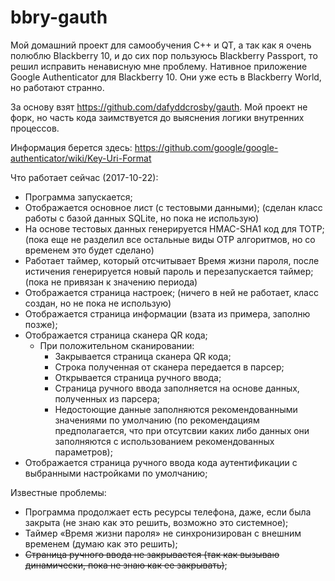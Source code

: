 # bbry-gauth
Мой домашний проект для самообучения C++ и QT, а так как я очень полюблю Blackberry 10, и до сих пор пользуюсь Blackberry Passport, то решил исправить ненависную мне проблему. 
Нативное приложение Google Authenticator для Blackberry 10. Они уже есть в Blackberry World, но работают странно. 

За основу взят https://github.com/dafyddcrosby/gauth. Мой проект не форк, но часть кода заимствуется до выяснения логики внутренних процессов. 

Информация берется здесь:
https://github.com/google/google-authenticator/wiki/Key-Uri-Format

Что работает сейчас (2017-10-22):
- Программа запускается;
- Отображается основное лист (с тестовыми данными); (сделан класс работы с базой данных SQLite, но пока не использую)
- На основе тестовых данных генерируется HMAC-SHA1 код для TOTP; (пока еще не разделил все остальные виды OTP алгоритмов, но со временем это будет сделано)
- Работает таймер, который отсчитывает Время жизни пароля, после истичения генерируется новый пароль и перезапускается таймер; (пока не привязан к значению периода)
- Отображается страница настроек; (ничего в ней не работает, класс создан, но не пока не использую)
- Отображается страница информации (взата из примера, заполню позже);
- Отображается страница сканера QR кода;
  - При положительном сканировании:
    - Закрывается страница сканера QR кода;
    - Строка полученная от сканера передается в парсер;
    - Открывается страница ручного ввода;
    - Страница ручного ввода заполняется на основе данных, полученных из парсера;
    - Недостоющие данные заполняются рекомендованными значениями по умолчанию (по рекомендациям предполагается, что при отсутсвии каких либо данных они заполняются с использованием рекомендованных параметров);
- Отображается страница ручного ввода кода аутентификации с выбранными настройками по умолчанию;

Известные проблемы: 
- Программа продолжает есть ресурсы телефона, даже, если была закрыта (не знаю как это решить, возможно это системное);
- Таймер «Время жизни пароля» не синхронизирован с внешним временем (думаю как это решить);
- ~~Страница ручного ввода не закрывается (так как вызываю динамически, пока не знаю как ее закрывать)~~; 

